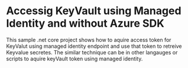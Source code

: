 # Accessig KeyVault using Managed Identity and without Azure SDK

This sample .net core project shows how to aquire access token for KeyValut using managed identity endpoint and use that token to retreive Keyvalue secretes.
The similar technique can be in other langauges or scripts to aquire keyVault token using managed identity. 
